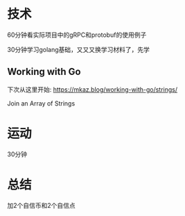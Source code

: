 # 技术
60分钟看实际项目中的gRPC和protobuf的使用例子

30分钟学习golang基础，又又又换学习材料了，先学

## Working with Go
下次从这里开始: https://mkaz.blog/working-with-go/strings/

Join an Array of Strings

# 运动
30分钟

# 总结
加2个自信币和2个自信点